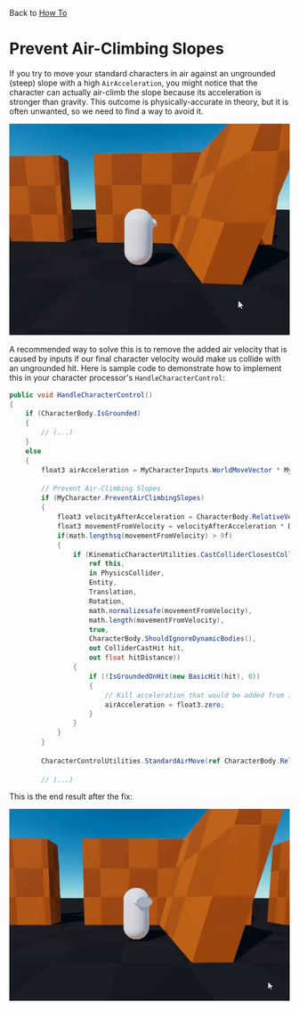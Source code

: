 Back to [How To](../how-to.md)

# Prevent Air-Climbing Slopes

If you try to move your standard characters in air against an ungrounded (steep) slope with a high `AirAcceleration`, you might notice that the character can actually air-climb the slope because its acceleration is stronger than gravity. This outcome is physically-accurate in theory, but it is often unwanted, so we need to find a way to avoid it.

![](../Images/howto_airclimb.gif)

A recommended way to solve this is to remove the added air velocity that is caused by inputs if our final character velocity would make us collide with an ungrounded hit. Here is sample code to demonstrate how to implement this in your character processor's `HandleCharacterControl`:

```cs
public void HandleCharacterControl()
{
    if (CharacterBody.IsGrounded)
    {
        // (...)
    }
    else
    {
        float3 airAcceleration = MyCharacterInputs.WorldMoveVector * MyCharacter.AirAcceleration;

        // Prevent Air-Climbing Slopes
        if (MyCharacter.PreventAirClimbingSlopes)
        {
            float3 velocityAfterAcceleration = CharacterBody.RelativeVelocity + (airAcceleration * DeltaTime);
            float3 movementFromVelocity = velocityAfterAcceleration * DeltaTime;
            if(math.lengthsq(movementFromVelocity) > 0f)
            {
                if (KinematicCharacterUtilities.CastColliderClosestCollisions(
                    ref this,
                    in PhysicsCollider,
                    Entity,
                    Translation,
                    Rotation,
                    math.normalizesafe(movementFromVelocity),
                    math.length(movementFromVelocity),
                    true,
                    CharacterBody.ShouldIgnoreDynamicBodies(),
                    out ColliderCastHit hit,
                    out float hitDistance))
                {
                    if (!IsGroundedOnHit(new BasicHit(hit), 0))
                    {
                        // Kill acceleration that would be added from inputs
                        airAcceleration = float3.zero;
                    }
                }
            }
        }

        CharacterControlUtilities.StandardAirMove(ref CharacterBody.RelativeVelocity, airAcceleration, MyCharacter.AirMaxSpeed, GroundingUp, DeltaTime, false);
        
        // (...)
```

This is the end result after the fix:

![](../Images/howto_airclimb_fixed.gif)